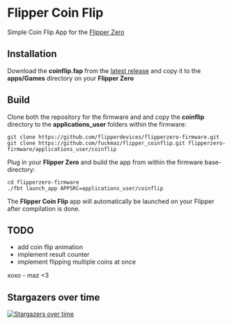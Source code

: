 
# Flipper Coin Flip


Simple Coin Flip App for the [Flipper Zero](https://www.flipperzero.one)






## Installation

Download the **coinflip.fap** from the [latest release](https://www.flipperzero.one) and copy it to the **apps/Games** directory on your **Flipper Zero** 


## Build

Clone both the repository for the firmware and  and copy the **coinflip** directory to the **applications_user** folders within the firmware:

```
git clone https://github.com/flipperdevices/flipperzero-firmware.git
git clone https://github.com/fuckmaz/flipper_coinflip.git flipperzero-firmware/applications_user/coinflip
```

Plug in your **Flipper Zero** and build the app from within the firmware base-directory:
```
cd flipperzero-firmware
./fbt launch_app APPSRC=applications_user/coinflip
```

The **Flipper Coin Flip** app will automatically be launched on your Flipper after compilation is done.


## TODO

- add coin flip animation
- implement result counter
- implement flipping multiple coins at once

xoxo - maz <3

## Stargazers over time
[![Stargazers over time](https://starchart.cc/fuckmaz/flipper_coinflip.svg?background=%23000000&axis=%23ffffff&line=%23f848dd)](https://starchart.cc/fuckmaz/flipper_coinflip)
